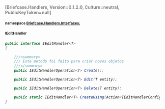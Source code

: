 <h4 style='color: gray;margin:0; padding:0;'> [Briefcase.Handlers, Version=0.1.2.0, Culture=neutral, PublicKeyToken=null]</h4>

#### <small>namespace [Briefcase.Handlers.Interfaces](../Namespace/Briefcase.Handlers.Interfaces.md);</small>

#### <small>IEditHandler<T></small>

<i>

```csharp
public interface IEditHandler<T>
{

	///<summary>
	///	Este metodo foi feito para criar novos objetos
	///</summary>
	public IEditHandlerOperation<T> Create(); 

	public IEditHandlerOperation<T> Edit(T entity); 

	public IEditHandlerOperation<T> Delete(T entity); 

	public static IEditHandler<T> CreateUsing(Action<IEditHandlerConfigurationBuilder<T>> configurationBuilder); 
}
```

</i>
